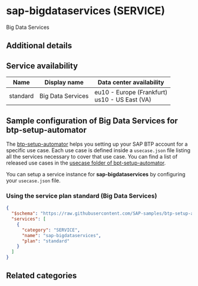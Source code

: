 # sap-bigdataservices (SERVICE)

Big Data Services

## Additional details


## Service availability

| Name | Display name | Data center availability  |
|------|----------------|---------------------------|
|  standard  |  Big Data Services  | eu10 - Europe (Frankfurt)<br> us10 - US East (VA)  |

## Sample configuration of **Big Data Services** for btp-setup-automator

The [btp-setup-automator](https://github.com/SAP-samples/btp-setup-automator) helps you setting up your SAP BTP account for a specific use case. Each use case is defined inside a `usecase.json` file listing all the services necessary to cover that use case. You can find a list of released use cases in the [usecase folder of bpt-setup-automator](https://github.com/SAP-samples/btp-setup-automator/tree/main/usecases).

You can setup a service instance for **sap-bigdataservices** by configuring your `usecase.json` file.

### Using the service plan **standard** (Big Data Services)

```json
{
  "$schema": "https://raw.githubusercontent.com/SAP-samples/btp-setup-automator/main/libs/btpsa-usecase.json",
  "services": [
    {
      "category": "SERVICE",
      "name": "sap-bigdataservices",
      "plan": "standard"
    }
  ]
}
```

## Related categories
